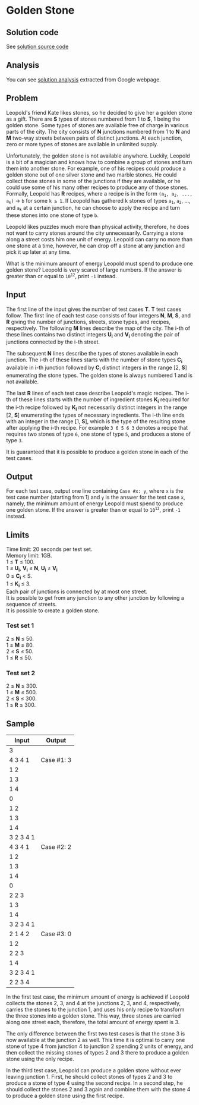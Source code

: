 # Golden Stone

## Solution code

See [solution source code](/Round%20E/Golden%20Stone/solution.js)

## Analysis

You can see [solution analysis](/Round%20E/Golden%20Stone/analysis.md) extracted from Google webpage.

## Problem

Leopold's friend Kate likes stones, so he decided to give her a golden stone as a gift. There are **S** types of stones numbered from 1 to **S**, 1 being the golden stone. Some types of stones are available free of charge in various parts of the city. The city consists of **N** junctions numbered from 1 to **N** and **M** two-way streets between pairs of distinct junctions. At each junction, zero or more types of stones are available in unlimited supply.

Unfortunately, the golden stone is not available anywhere. Luckily, Leopold is a bit of a magician and knows how to combine a group of stones and turn them into another stone. For example, one of his recipes could produce a golden stone out of one silver stone and two marble stones. He could collect those stones in some of the junctions if they are available, or he could use some of his many other recipes to produce any of those stones. Formally, Leopold has **R** recipes, where a recipe is in the form <code>(a<sub>1</sub>, a<sub>2</sub>, ..., a<sub>k</sub>)</code> -> `b` for some `k ≥ 1`. If Leopold has gathered k stones of types <code>a<sub>1</sub></code>, <code>a<sub>2</sub></code>, ..., and <code>a<sub>k</sub></code> at a certain junction, he can choose to apply the recipe and turn these stones into one stone of type `b`.

Leopold likes puzzles much more than physical activity, therefore, he does not want to carry stones around the city unnecessarily. Carrying a stone along a street costs him one unit of energy. Leopold can carry no more than one stone at a time, however, he can drop off a stone at any junction and pick it up later at any time.

What is the minimum amount of energy Leopold must spend to produce one golden stone? Leopold is very scared of large numbers. If the answer is greater than or equal to <code>10<sup>12</sup></code>, print `-1` instead.

## Input

The first line of the input gives the number of test cases **T**. **T** test cases follow. The first line of each test case consists of four integers **N**, **M**, **S**, and **R** giving the number of junctions, streets, stone types, and recipes, respectively. The following **M** lines describe the map of the city. The i-th of these lines contains two distinct integers **U<sub>i</sub>** and **V<sub>i</sub>** denoting the pair of junctions connected by the i-th street.

The subsequent **N** lines describe the types of stones available in each junction. The i-th of these lines starts with the number of stone types **C<sub>i</sub>** available in i-th junction followed by **C<sub>i</sub>** distinct integers in the range [2, **S**] enumerating the stone types. The golden stone is always numbered 1 and is not available.

The last **R** lines of each test case describe Leopold's magic recipes. The i-th of these lines starts with the number of ingredient stones **K<sub>i</sub>** required for the i-th recipe followed by **K<sub>i</sub>** not necessarily distinct integers in the range [2, **S**] enumerating the types of necessary ingredients. The i-th line ends with an integer in the range [1, **S**], which is the type of the resulting stone after applying the i-th recipe. For example `3 6 5 6 3` denotes a recipe that requires two stones of type `6`, one stone of type `5`, and produces a stone of type `3`.

It is guaranteed that it is possible to produce a golden stone in each of the test cases.

## Output

For each test case, output one line containing `Case #x: y`, where `x` is the test case number (starting from 1) and `y` is the answer for the test case `x`, namely, the minimum amount of energy Leopold must spend to produce one golden stone. If the answer is greater than or equal to <code>10<sup>12</sup></code>, print `-1` instead.

## Limits

Time limit: 20 seconds per test set.<br>
Memory limit: 1GB.<br>
1 ≤ **T** ≤ 100.<br>
1 ≤ **U<sub>i</sub>**, **V<sub>i</sub>** ≤ **N**, **U<sub>i</sub>** ≠ **V<sub>i</sub>**<br>
0 ≤ **C<sub>i</sub>** < S.<br>
1 ≤ **K<sub>i</sub>** ≤ 3.<br>
Each pair of junctions is connected by at most one street.<br>
It is possible to get from any junction to any other junction by following a sequence of streets.<br>
It is possible to create a golden stone.

### Test set 1

2 ≤ **N** ≤ 50.<br>
1 ≤ **M** ≤ 80.<br>
2 ≤ **S** ≤ 50.<br>
1 ≤ **R** ≤ 50.

### Test set 2

2 ≤ **N** ≤ 300.<br>
1 ≤ **M** ≤ 500.<br>
2 ≤ **S** ≤ 300.<br>
1 ≤ **R** ≤ 300.

## Sample

| Input     | Output     |
| --------- | ---------- |
| 3         |            |
| 4 3 4 1   | Case #1: 3 |
| 1 2       |            |
| 1 3       |            |
| 1 4       |            |
| 0         |            |
| 1 2       |            |
| 1 3       |            |
| 1 4       |            |
| 3 2 3 4 1 |            |
| 4 3 4 1   | Case #2: 2 |
| 1 2       |            |
| 1 3       |            |
| 1 4       |            |
| 0         |            |
| 2 2 3     |            |
| 1 3       |            |
| 1 4       |            |
| 3 2 3 4 1 |            |
| 2 1 4 2   | Case #3: 0 |
| 1 2       |            |
| 2 2 3     |            |
| 1 4       |            |
| 3 2 3 4 1 |            |
| 2 2 3 4   |            |

In the first test case, the minimum amount of energy is achieved if Leopold collects the stones 2, 3, and 4 at the junctions 2, 3, and 4, respectively, carries the stones to the junction 1, and uses his only recipe to transform the three stones into a golden stone. This way, three stones are carried along one street each, therefore, the total amount of energy spent is 3.

The only difference between the first two test cases is that the stone 3 is now available at the junction 2 as well. This time it is optimal to carry one stone of type 4 from junction 4 to junction 2 spending 2 units of energy, and then collect the missing stones of types 2 and 3 there to produce a golden stone using the only recipe.

In the third test case, Leopold can produce a golden stone without ever leaving junction 1. First, he should collect stones of types 2 and 3 to produce a stone of type 4 using the second recipe. In a second step, he should collect the stones 2 and 3 again and combine them with the stone 4 to produce a golden stone using the first recipe.
